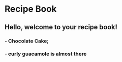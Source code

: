 # Recipe Book

## Hello, welcome to your recipe book! 
 ### - Chocolate Cake;
 ### - curly guacamole is almost there